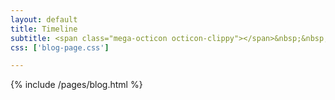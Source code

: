 ```yaml
---
layout: default 
title: Timeline
subtitle: <span class="mega-octicon octicon-clippy"></span>&nbsp;&nbsp; Take notes about everything new
css: ['blog-page.css']

---
```

{% include /pages/blog.html %}
